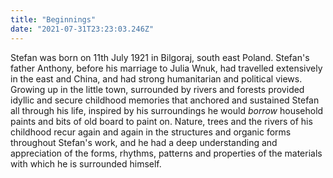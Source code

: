 ```yaml
---
title: "Beginnings"
date: "2021-07-31T23:23:03.246Z"
---
```


Stefan was born on 11th July 1921 in Bilgoraj, south east Poland. Stefan's father Anthony, before his marriage to Julia Wnuk, had travelled extensively in the east and China, and had strong humanitarian and political views. Growing up in the little town, surrounded by rivers and forests provided idyllic and secure childhood memories that anchored and sustained Stefan all through his life, inspired by his surroundings he would *borrow* household paints and bits of old board to paint on. Nature, trees and the rivers of his childhood recur again and again in the structures and organic forms throughout Stefan's work, and he had a deep understanding and appreciation of the forms, rhythms, patterns and properties of the materials with which he is surrounded himself.
